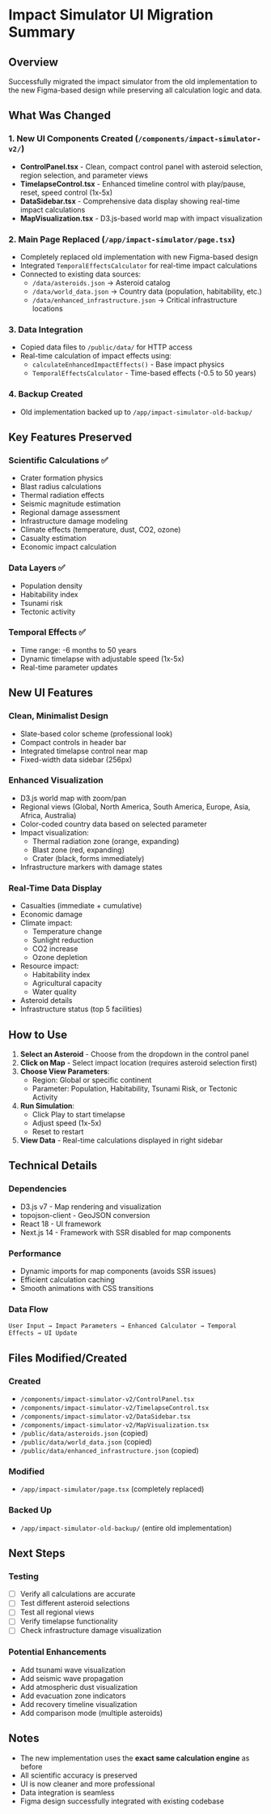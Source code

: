 # Impact Simulator UI Migration Summary

## Overview
Successfully migrated the impact simulator from the old implementation to the new Figma-based design while preserving all calculation logic and data.

## What Was Changed

### 1. **New UI Components Created** (`/components/impact-simulator-v2/`)
- **ControlPanel.tsx** - Clean, compact control panel with asteroid selection, region selection, and parameter views
- **TimelapseControl.tsx** - Enhanced timeline control with play/pause, reset, speed control (1x-5x)
- **DataSidebar.tsx** - Comprehensive data display showing real-time impact calculations
- **MapVisualization.tsx** - D3.js-based world map with impact visualization

### 2. **Main Page Replaced** (`/app/impact-simulator/page.tsx`)
- Completely replaced old implementation with new Figma-based design
- Integrated `TemporalEffectsCalculator` for real-time impact calculations
- Connected to existing data sources:
  - `/data/asteroids.json` → Asteroid catalog
  - `/data/world_data.json` → Country data (population, habitability, etc.)
  - `/data/enhanced_infrastructure.json` → Critical infrastructure locations

### 3. **Data Integration**
- Copied data files to `/public/data/` for HTTP access
- Real-time calculation of impact effects using:
  - `calculateEnhancedImpactEffects()` - Base impact physics
  - `TemporalEffectsCalculator` - Time-based effects (-0.5 to 50 years)

### 4. **Backup Created**
- Old implementation backed up to `/app/impact-simulator-old-backup/`

## Key Features Preserved

### Scientific Calculations ✅
- Crater formation physics
- Blast radius calculations
- Thermal radiation effects
- Seismic magnitude estimation
- Regional damage assessment
- Infrastructure damage modeling
- Climate effects (temperature, dust, CO2, ozone)
- Casualty estimation
- Economic impact calculation

### Data Layers ✅
- Population density
- Habitability index
- Tsunami risk
- Tectonic activity

### Temporal Effects ✅
- Time range: -6 months to 50 years
- Dynamic timelapse with adjustable speed (1x-5x)
- Real-time parameter updates

## New UI Features

### Clean, Minimalist Design
- Slate-based color scheme (professional look)
- Compact controls in header bar
- Integrated timelapse control near map
- Fixed-width data sidebar (256px)

### Enhanced Visualization
- D3.js world map with zoom/pan
- Regional views (Global, North America, South America, Europe, Asia, Africa, Australia)
- Color-coded country data based on selected parameter
- Impact visualization:
  - Thermal radiation zone (orange, expanding)
  - Blast zone (red, expanding)
  - Crater (black, forms immediately)
- Infrastructure markers with damage states

### Real-Time Data Display
- Casualties (immediate + cumulative)
- Economic damage
- Climate impact:
  - Temperature change
  - Sunlight reduction
  - CO2 increase
  - Ozone depletion
- Resource impact:
  - Habitability index
  - Agricultural capacity
  - Water quality
- Asteroid details
- Infrastructure status (top 5 facilities)

## How to Use

1. **Select an Asteroid** - Choose from the dropdown in the control panel
2. **Click on Map** - Select impact location (requires asteroid selection first)
3. **Choose View Parameters**:
   - Region: Global or specific continent
   - Parameter: Population, Habitability, Tsunami Risk, or Tectonic Activity
4. **Run Simulation**:
   - Click Play to start timelapse
   - Adjust speed (1x-5x)
   - Reset to restart
5. **View Data** - Real-time calculations displayed in right sidebar

## Technical Details

### Dependencies
- D3.js v7 - Map rendering and visualization
- topojson-client - GeoJSON conversion
- React 18 - UI framework
- Next.js 14 - Framework with SSR disabled for map components

### Performance
- Dynamic imports for map components (avoids SSR issues)
- Efficient calculation caching
- Smooth animations with CSS transitions

### Data Flow
```
User Input → Impact Parameters → Enhanced Calculator → Temporal Effects → UI Update
```

## Files Modified/Created

### Created
- `/components/impact-simulator-v2/ControlPanel.tsx`
- `/components/impact-simulator-v2/TimelapseControl.tsx`
- `/components/impact-simulator-v2/DataSidebar.tsx`
- `/components/impact-simulator-v2/MapVisualization.tsx`
- `/public/data/asteroids.json` (copied)
- `/public/data/world_data.json` (copied)
- `/public/data/enhanced_infrastructure.json` (copied)

### Modified
- `/app/impact-simulator/page.tsx` (completely replaced)

### Backed Up
- `/app/impact-simulator-old-backup/` (entire old implementation)

## Next Steps

### Testing
- [ ] Verify all calculations are accurate
- [ ] Test different asteroid selections
- [ ] Test all regional views
- [ ] Verify timelapse functionality
- [ ] Check infrastructure damage visualization

### Potential Enhancements
- Add tsunami wave visualization
- Add seismic wave propagation
- Add atmospheric dust visualization
- Add evacuation zone indicators
- Add recovery timeline visualization
- Add comparison mode (multiple asteroids)

## Notes

- The new implementation uses the **exact same calculation engine** as before
- All scientific accuracy is preserved
- UI is now cleaner and more professional
- Data integration is seamless
- Figma design successfully integrated with existing codebase
